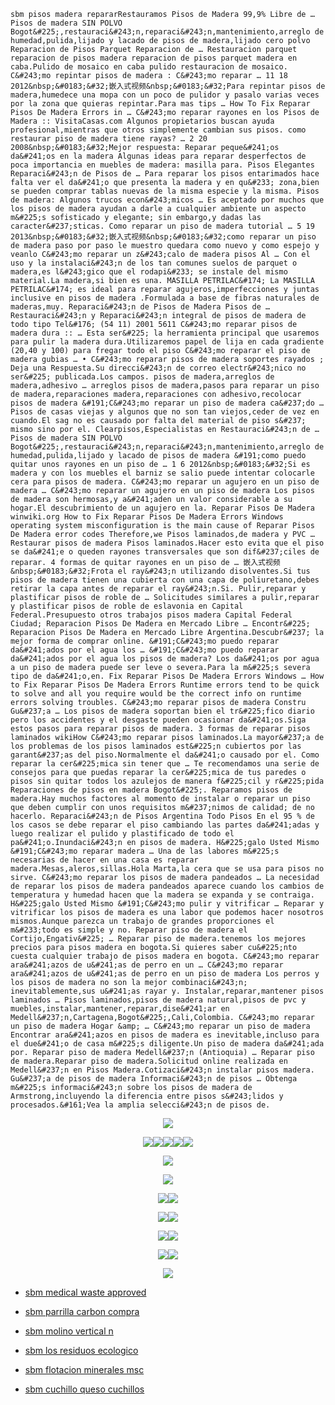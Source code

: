 
```
sbm pisos madera repararRestauramos Pisos de Madera 99,9% Libre de … Pisos de madera SIN POLVO Bogot&#225;,restauraci&#243;n,reparaci&#243;n,mantenimiento,arreglo de humedad,pulida,lijado y lacado de pisos de madera,lijado cero polvo Reparacion de Pisos Parquet Reparacion de … Restauracion parquet reparacion de pisos madera reparacion de pisos parquet madera en caba.Pulido de mosaico en caba pulido restauracion de mosaico. C&#243;mo repintar pisos de madera : C&#243;mo reparar … 11 18 2012&nbsp;&#0183;&#32;嵌入式视频&nbsp;&#0183;&#32;Para repintar pisos de madera,humedece una mopa con un poco de pulidor y pasalo varias veces por la zona que quieras repintar.Para mas tips … How To Fix Reparar Pisos De Madera Errors in … C&#243;mo reparar rayones en los Pisos de Madera :: VisitaCasas.com Algunos propietarios buscan ayuda profesional,mientras que otros simplemente cambian sus pisos. como restaurar piso de madera tiene rayas? … 2 20 2008&nbsp;&#0183;&#32;Mejor respuesta: Reparar peque&#241;os da&#241;os en la madera Algunas ideas para reparar desperfectos de poca importancia en muebles de madera: masilla para. Pisos Elegantes Reparaci&#243;n de Pisos de … Para reparar los pisos entarimados hace falta ver el da&#241;o que presenta la madera y en qu&#233; zona,bien se pueden comprar tablas nuevas de la misma especie y la misma. Pisos de madera: Algunos trucos econ&#243;micos … Es aceptado por muchos que los pisos de madera ayudan a darle a cualquier ambiente un aspecto m&#225;s sofisticado y elegante; sin embargo,y dadas las caracter&#237;sticas. Como reparar un piso de madera tutorial … 5 19 2013&nbsp;&#0183;&#32;嵌入式视频&nbsp;&#0183;&#32;como reparar un piso de madera paso por paso le muestro quedara como nuevo y como espejo y veanlo C&#243;mo reparar un z&#243;calo de madera pisos Al … Con el uso y la instalaci&#243;n de los tan comunes suelos de parquet o madera,es l&#243;gico que el rodapi&#233; se instale del mismo material.La madera,si bien es una. MASILLA PETRILAC&#174; La MASILLA PETRILAC&#174; es ideal para reparar agujeros,imperfecciones y juntas inclusive en pisos de madera .Formulada a base de fibras naturales de maderas,muy. Reparaci&#243;n de Pisos de Madera Pisos de … Restauraci&#243;n y Reparaci&#243;n integral de pisos de madera de todo tipo Tel&#176; (54 11) 2001 5611 C&#243;mo reparar pisos de madera dura :: … Esta ser&#225; la herramienta principal que usaremos para pulir la madera dura.Utilizaremos papel de lija en cada gradiente (20,40 y 100) para fregar todo el piso C&#243;mo reparar el piso de madera gubias … • C&#243;mo reparar pisos de madera soportes rayados ; Deja una Respuesta.Su direcci&#243;n de correo electr&#243;nico no ser&#225; publicada.Los campos. pisos de madera,arreglos de madera,adhesivo … arreglos pisos de madera,pasos para reparar un piso de madera,reparaciones madera,reparaciones con adhesivo,recolocar pisos de madera &#191;C&#243;mo reparar un piso de madera ca&#237;do … Pisos de casas viejas y algunos que no son tan viejos,ceder de vez en cuando.El sag no es causado por falta del material de piso s&#237; mismo sino por el. Clearpisos,Especialistas en Restauraci&#243;n de … Pisos de madera SIN POLVO Bogot&#225;,restauraci&#243;n,reparaci&#243;n,mantenimiento,arreglo de humedad,pulida,lijado y lacado de pisos de madera &#191;como puedo quitar unos rayones en un piso de … 1 6 2012&nbsp;&#0183;&#32;Si es madera y con los muebles el barniz se salio puede intentar colocarle cera para pisos de madera. C&#243;mo reparar un agujero en un piso de madera … C&#243;mo reparar un agujero en un piso de madera Los pisos de madera son hermosas,y a&#241;aden un valor considerable a su hogar.El descubrimiento de un agujero en la. Reparar Pisos De Madera winwiki.org How to Fix Reparar Pisos De Madera Errors Windows operating system misconfiguration is the main cause of Reparar Pisos De Madera error codes Therefore,we Pisos laminados,de madera y PVC … Restaurar pisos de madera Pisos laminados.Hacer esto evita que el piso se da&#241;e o queden rayones transversales que son dif&#237;ciles de reparar. 4 formas de quitar rayones en un piso de … 嵌入式视频&nbsp;&#0183;&#32;Frota el ray&#243;n utilizando disolventes.Si tus pisos de madera tienen una cubierta con una capa de poliuretano,debes retirar la capa antes de reparar el ray&#243;n.Si. Pulir,reparar y plastificar pisos de roble de … Solicitudes similares a pulir,reparar y plastificar pisos de roble de eslavonia en Capital Federal.Presupuesto otros trabajos pisos madera Capital Federal Ciudad; Reparacion Pisos De Madera en Mercado Libre … Encontr&#225; Reparacion Pisos De Madera en Mercado Libre Argentina.Descubr&#237; la mejor forma de comprar online. &#191;C&#243;mo puedo reparar da&#241;ados por el agua los … &#191;C&#243;mo puedo reparar da&#241;ados por el agua los pisos de madera? Los da&#241;os por agua a un piso de madera puede ser leve o severa.Para la m&#225;s severa tipo de da&#241;o,en. Fix Reparar Pisos De Madera Errors Windows … How to Fix Reparar Pisos De Madera Errors Runtime errors tend to be quick to solve and all you require would be the correct info on runtime errors solving troubles. C&#243;mo reparar pisos de madera Constru Gu&#237;a … Los pisos de madera soportan bien el tr&#225;fico diario pero los accidentes y el desgaste pueden ocasionar da&#241;os.Siga estos pasos para reparar pisos de madera. 3 formas de reparar pisos laminados wikiHow C&#243;mo reparar pisos laminados.La mayor&#237;a de los problemas de los pisos laminados est&#225;n cubiertos por las garant&#237;as del piso.Normalmente el da&#241;o causado por el. Como reparar la cer&#225;mica sin tener que … Te recomendamos una serie de consejos para que puedas reparar la cer&#225;mica de tus paredes o pisos sin quitar todos los azulejos de manera f&#225;cil y r&#225;pida Reparaciones de pisos en madera Bogot&#225;. Reparamos pisos de madera.Hay muchos factores al momento de instalar o reparar un piso que deben cumplir con unos requisitos m&#237;nimos de calidad; de no hacerlo. Reparaci&#243;n de Pisos Argentina Todo Pisos En el 95 % de los casos se debe reparar el piso cambiando las partes da&#241;adas y luego realizar el pulido y plastificado de todo el pa&#241;o.Inundaci&#243;n en pisos de madera. H&#225;galo Usted Mismo &#191;C&#243;mo reparar madera … Una de las labores m&#225;s necesarias de hacer en una casa es reparar madera.Mesas,aleros,sillas.Hola Marta,la cera que se usa para pisos no sirve. C&#243;mo reparar los pisos de madera pandeados … La necesidad de reparar los pisos de madera pandeados aparece cuando los cambios de temperatura y humedad hacen que la madera se expanda y se contraiga. H&#225;galo Usted Mismo &#191;C&#243;mo pulir y vitrificar … Reparar y vitrificar los pisos de madera es una labor que podemos hacer nosotros mismos.Aunque parezca un trabajo de grandes proporciones el m&#233;todo es simple y no. Reparar piso de madera el Cortijo,Engativ&#225; … Reparar piso de madera.tenemos los mejores precios para pisos madera en bogota.Si quieres saber cu&#225;nto cuesta cualquier trabajo de pisos madera en bogota. C&#243;mo reparar ara&#241;azos de u&#241;as de perro en un … C&#243;mo reparar ara&#241;azos de u&#241;as de perro en un piso de madera Los perros y los pisos de madera no son la mejor combinaci&#243;n; inevitablemente,sus u&#241;as rayar y. Instalar,reparar,mantener pisos laminados … Pisos laminados,pisos de madera natural,pisos de pvc y muebles,instalar,mantener,reparar,dise&#241;ar en Medell&#237;n,Cartagena,Bogot&#225;,Cali,Colombia. C&#243;mo reparar un piso de madera Hogar &amp; … C&#243;mo reparar un piso de madera Encontrar ara&#241;azos en pisos de madera es inevitable,incluso para el due&#241;o de casa m&#225;s diligente.Un piso de madera da&#241;ada por. Reparar piso de madera Medell&#237;n (Antioquia) … Reparar piso de madera.Reparar piso de madera.Solicitud online realizada en Medell&#237;n en Pisos Madera.Cotizaci&#243;n instalar pisos madera. Gu&#237;a de pisos de madera Informaci&#243;n de pisos … Obtenga m&#225;s informaci&#243;n sobre los pisos de madera de Armstrong,incluyendo la diferencia entre pisos s&#243;lidos y procesados.&#161;Vea la amplia selecci&#243;n de pisos de. 
```

<div align="center">

<a href="https://es-crusher.shibang-china.com/github&k=sbm+pisos+madera+reparar"><img src="https://static.shibang-china.com/es/crusher/logo.jpg"></a>

<a href="https://es-crusher.shibang-china.com/github&k=sbm+pisos+madera+reparar"><img src="https://static.shibang-china.com/es/crusher/index.jpg"></a><a href="https://es-crusher.shibang-china.com/material.htmlgithub&k=sbm+pisos+madera+reparar"><img src="https://static.shibang-china.com/es/crusher/material.jpg"></a><a href="https://es-crusher.shibang-china.com/application.htmlgithub&k=sbm+pisos+madera+reparar"><img src="https://static.shibang-china.com/es/crusher/application.jpg"></a><a href="https://es-crusher.shibang-china.com/aboutus.htmlgithub&k=sbm+pisos+madera+reparar"><img src="https://static.shibang-china.com/es/crusher/aboutus.jpg"></a><a href="https://es-crusher.shibang-china.com/contact.htmlgithub&k=sbm+pisos+madera+reparar"><img src="https://static.shibang-china.com/es/crusher/contact.jpg"></a>

<a href="https://es-crusher.shibang-china.com/github&k=sbm+pisos+madera+reparar"><img src="https://static.shibang-china.com/es/crusher/banner.jpg"></a>

<a href="https://swt.shibang-china.com/github&k=sbm+pisos+madera+reparar"><img src="https://static.shibang-china.com/es/crusher/text.jpg"></a>

<a href="https://swt.shibang-china.com/github&k=sbm+pisos+madera+reparar"><img src="https://static.shibang-china.com/es/crusher/chat.jpg"></a><a href="https://es-crusher.shibang-china.com/contact.htmlgithub&k=sbm+pisos+madera+reparar"><img src="https://static.shibang-china.com/es/crusher/message.jpg"></a>

<a href="https://es-crusher.shibang-china.com/products/pe.htmlgithub&k=sbm+pisos+madera+reparar"><img src="https://static.shibang-china.com/es/crusher/pe.jpg"></a><a href="https://es-crusher.shibang-china.com/products/pf.htmlgithub&k=sbm+pisos+madera+reparar"><img src="https://static.shibang-china.com/es/crusher/pf.jpg"></a>

<a href="https://es-crusher.shibang-china.com/products/hpt.htmlgithub&k=sbm+pisos+madera+reparar"><img src="https://static.shibang-china.com/es/crusher/hpt.jpg"></a><a href="https://es-crusher.shibang-china.com/products/vsi.htmlgithub&k=sbm+pisos+madera+reparar"><img src="https://static.shibang-china.com/es/crusher/vsi.jpg"></a>

<a href="https://es-crusher.shibang-china.com/products/klv.htmlgithub&k=sbm+pisos+madera+reparar"><img src="https://static.shibang-china.com/es/crusher/klv.jpg"></a><a href="https://es-crusher.shibang-china.com/products/portable.htmlgithub&k=sbm+pisos+madera+reparar"><img src="https://static.shibang-china.com/es/crusher/portable.jpg"></a>

<a href="https://swt.shibang-china.com/github&k=sbm+pisos+madera+reparar"><img src="https://static.shibang-china.com/es/crusher/case.jpg"></a>

</div>


* [sbm medical waste approved](sbm%20medical%20waste%20approved.md)

* [sbm parrilla carbon compra](sbm%20parrilla%20carbon%20compra.md)

* [sbm molino vertical n](sbm%20molino%20vertical%20n.md)

* [sbm los residuos ecologico](sbm%20los%20residuos%20ecologico.md)

* [sbm flotacion minerales msc](sbm%20flotacion%20minerales%20msc.md)

* [sbm cuchillo queso cuchillos](sbm%20cuchillo%20queso%20cuchillos.md)